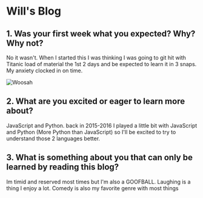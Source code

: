 # Will's Blog

## 1. Was your first week what you expected? Why? Why not?
No it wasn't. When I started this I was thinking I was going to git hit with Titanic load of material the 1st 2 days and be expected to learn it in 3 snaps. My anxiety clocked in on time.

![Woosah](https://media.istockphoto.com/id/1191645284/photo/calm-black-guy-meditating-while-doing-homework.jpg?s=612x612&w=0&k=20&c=0PV5rquHbmLoE1LOTBhQr_K1mNCI1B3GDw883LTO6O8= "Struggle")

## 2. What are you excited or eager to learn more about? 
JavaScript and Python. back in 2015-2016 I played a little bit with JavaScript and Python (More Python than JavaScript) so I'll be excited to try to understand those 2 languages better.

## 3. What is something about you that can only be learned by reading this blog?
Im timid and reserved most times but I'm also a GOOFBALL. Laughing is a thing I enjoy a lot. Comedy is also my favorite genre with most things
